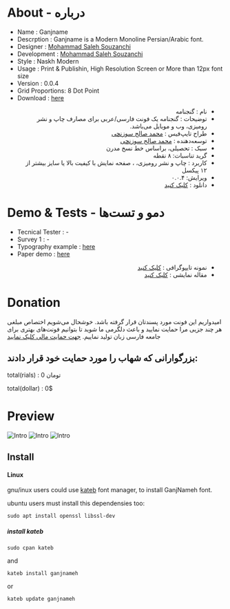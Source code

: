 # About - درباره

- Name : Ganjname 
- Descrption : Ganjname is a Modern Monoline Persian/Arabic font.
- Designer : [Mohammad Saleh Souzanchi](http://github.com/zoghal)
- Development : [Mohammad Saleh Souzanchi](http://github.com/zoghal)
- Style : Naskh Modern
- Usage : Print & Publishin, High Resolution Screen or More than 12px font size
- Version : 0.0.4
- Grid Proportions: 8 Dot Point
- Download : [here](https://github.com/font-store/ShahabFont/releases/latest)

<ul  dir="rtl">

<li>نام : گنجنامه</li>
<li>توضیحات : گنجنامه یک فونت فارسی/عربی برای مصارف چاپ  و نشر رومیزی، وب و موبایل می‌باشد.</li>
<li>طراح تایپ‌فیس : <a href="http://github.com/zoghal">محمد صالح سوزنچی</a></li>
<li>توسعه‌دهنده : <a href="http://github.com/zoghal">محمد صالح سوزنچی</a></li>
<li>سبک : تحصیلی، براساس خط نسخ مدرن </li>
<li>گرید تناسبات: ۸ نقطه  </li>
<li>کاربرد : چاپ و نشر رومیزی، ، صفحه نمایش با کیفیت بالا یا سایز بیشتر از ۱۲ پیکسل</li>
<li>ویرایش:  ۰.۰.۴</li>
<li>دانلود : <a href="https://github.com/font-store/font-GanjNameh/releases/latest">کلیک کنید</a></li>

</ul>





#  Demo & Tests - دمو و تست‌ها

- Tecnical Tester :  -
- Survey 1 : -
- Typography example : [here](http://libre.font-store.ir/font-GanjNameh/typography-persian.htm)
- Paper demo : [here](http://http://libre.font-store.ir/font-GanjNameh/paper-persian.htm)




<ul  dir="rtl">

<li>نمونه تایپوگرافی : <a href="http://libre.font-store.ir/font-GanjNameh/typography-persian.htm">کلیک کنید</a></li>
<li>مقاله نمایشی : <a href="http://libre.font-store.ir/font-GanjNameh/paper-persian.htm">کلیک کنید</a></li>
</ul>





# Donation
امیدواریم این فونت مورد پسندتان قرار گرفته باشد. خوشحال می‌شویم  اختصاص مبلغی هر چند جزیی مرا حمایت نمایید و باعث دلگرمی  ما شوید تا بتوانیم فونت‌های بهتری برای جامعه فارسی زبان تولید نماییم.
[جهت حمایت مالی کلیک نمایید](https://www.payping.ir/d/a5ou)


## بزرگوارانی که شهاب را مورد حمایت خود  قرار دادند:


total(rials) : 0 تومان

total(dollar) : 0$






# Preview
![Intro](http://libre.font-store.ir/font-GanjNameh/docs/1.png)
![Intro](http://libre.font-store.ir/font-GanjNameh/docs/2.png)
![Intro](http://libre.font-store.ir/font-GanjNameh/docs/3.png)



## Install

#### Linux
gnu/inux users could use [kateb](https://github.com/kiamazi/kateb) font manager, to install GanjNameh font.

ubuntu users must install this dependensies too:
```
sudo apt install openssl libssl-dev
````

##### install kateb
```
sudo cpan kateb
```
and
```
kateb install ganjnameh
```
or
```
kateb update ganjnameh
```
